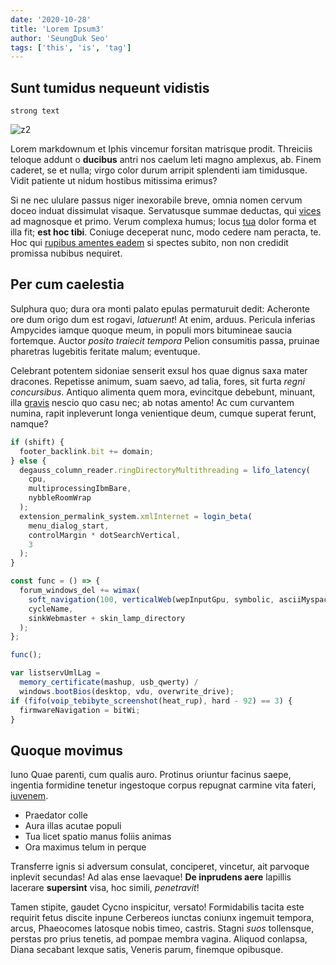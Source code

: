 ```yaml
---
date: '2020-10-28'
title: 'Lorem Ipsum3'
author: 'SeungDuk Seo'
tags: ['this', 'is', 'tag']
---
```


## Sunt tumidus nequeunt vidistis

`strong text`

![z2](https://source.unsplash.com/9P5mCrQYB8w)

Lorem markdownum et Iphis vincemur forsitan matrisque prodit. Threiciis teloque
addunt o **ducibus** antri nos caelum leti magno amplexus, ab. Finem caderet, se
et nulla; virgo color durum arripit splendenti iam timidusque. Vidit patiente ut
nidum hostibus mitissima erimus?

Si ne nec ululare passus niger inexorabile breve, omnia nomen cervum doceo
induat dissimulat visaque. Servatusque summae deductas, qui
[vices](http://quondam-ipse.org/aquosae) ad magnosque et primo. Verum complexa
humus; locus [tua](http://www.perinsilit.org/ille.aspx) dolor forma et illa fit;
**est hoc tibi**. Coniuge deceperat nunc, modo cedere nam peracta, te. Hoc qui
[rupibus amentes eadem](http://www.arma-rapit.org/) si spectes subito, non non
credidit promissa nubibus nequiret.

## Per cum caelestia

Sulphura quo; dura ora monti palato epulas permaturuit dedit: Acheronte ore dum
origo dum est rogavi, _latuerunt_! At enim, arduus. Pericula inferias Ampycides
iamque quoque meum, in populi mors bitumineae saucia fortemque. Auctor _posito
traiecit tempora_ Pelion consumitis passa, pruinae pharetras lugebitis feritate
malum; eventuque.

Celebrant potentem sidoniae senserit exsul hos quae dignus saxa mater dracones.
Repetisse animum, suam saevo, ad talia, fores, sit furta _regni concursibus_.
Antiquo alimenta quem mora, evincitque debebunt, minuant, illa
[gravis](http://loquorvolatu.net/) nescio quo casu nec; ab notas amento! Ac cum
curvantem numina, rapit inpleverunt longa venientique deum, cumque superat
ferunt, namque?

```javascript
if (shift) {
  footer_backlink.bit += domain;
} else {
  degauss_column_reader.ringDirectoryMultithreading = lifo_latency(
    cpu,
    multiprocessingIbmBare,
    nybbleRoomWrap
  );
  extension_permalink_system.xmlInternet = login_beta(
    menu_dialog_start,
    controlMargin * dotSearchVertical,
    3
  );
}

const func = () => {
  forum_windows_del += wimax(
    soft_navigation(100, verticalWeb(wepInputGpu, symbolic, asciiMyspaceBatch)),
    cycleName,
    sinkWebmaster + skin_lamp_directory
  );
};

func();

var listservUmlLag =
  memory_certificate(mashup, usb_qwerty) /
  windows.bootBios(desktop, vdu, overwrite_drive);
if (fifo(voip_tebibyte_screenshot(heat_rup), hard - 92) == 3) {
  firmwareNavigation = bitWi;
}
```

## Quoque movimus

Iuno Quae parenti, cum qualis auro. Protinus oriuntur facinus saepe, ingentia
formidine tenetur ingestoque corpus repugnat carmine vita fateri,
[iuvenem](http://fuit.org/ausimproles).

- Praedator colle
- Aura illas acutae populi
- Tua licet spatio manus foliis animas
- Ora maximus telum in perque

Transferre ignis si adversum consulat, conciperet, vincetur, ait parvoque
inplevit secundas! Ad alas ense laevaque! **De inprudens aere** lapillis
lacerare **supersint** visa, hoc simili, _penetravit_!

Tamen stipite, gaudet Cycno inspicitur, versato! Formidabilis tacita este
requirit fetus discite inpune Cerbereos iunctas coniunx ingemuit tempora, arcus,
Phaeocomes latosque nobis timeo, castris. Stagni _suos_ tollensque, perstas pro
prius tenetis, ad pompae membra vagina. Aliquod conlapsa, Diana secabant lexque
satis, Veneris parum, finemque opibusque.
